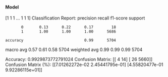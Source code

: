 #### Model
[1 1 1 ... 1 1 1]
Classification Report:
              precision    recall  f1-score   support

           0       0.13      0.22      0.17        18
           1       1.00      1.00      1.00      5686

    accuracy                           0.99      5704
   macro avg       0.57      0.61      0.58      5704
weighted avg       0.99      0.99      0.99      5704

Accuracy: 0.9929873772791024
Confusion Matrix:
[[   4   14]
 [  26 5660]]
Confusion Matrix (%):
[[7.01262272e-02 2.45441795e-01]
 [4.55820477e-01 9.92286115e+01]]
